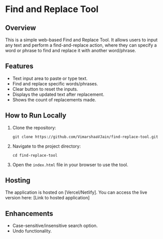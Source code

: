 # Find and Replace Tool

## Overview
This is a simple web-based Find and Replace Tool. It allows users to input any text and perform a find-and-replace action, where they can specify a word or phrase to find and replace it with another word/phrase.

## Features
- Text input area to paste or type text.
- Find and replace specific words/phrases.
- Clear button to reset the inputs.
- Displays the updated text after replacement.
- Shows the count of replacements made.

## How to Run Locally
1. Clone the repository:
    ```
    git clone https://github.com/VimarshaaVJain/find-replace-tool.git
    ```
2. Navigate to the project directory:
    ```
    cd find-replace-tool
    ```
3. Open the `index.html` file in your browser to use the tool.

## Hosting
The application is hosted on [Vercel/Netlify]. You can access the live version here:
[Link to hosted application]

## Enhancements
- Case-sensitive/insensitive search option.
- Undo functionality.

